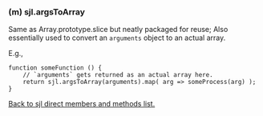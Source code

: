 ### (m) sjl.argsToArray

Same as Array.prototype.slice but neatly packaged for reuse;  Also essentially used to convert an `arguments` object
to an actual array.

E.g.,
```
function someFunction () {
    // `arguments` gets returned as an actual array here.
    return sjl.argsToArray(arguments).map( arg => someProcess(arg) );
}
```

[Back to sjl direct members and methods list.](#sjl-direct-members-and-methods)
